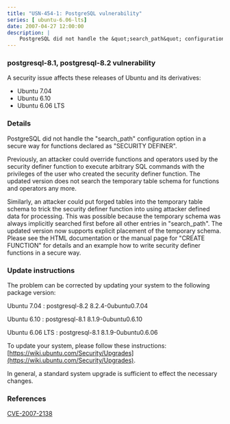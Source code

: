 ```yaml
---
title: "USN-454-1: PostgreSQL vulnerability"
series: [ ubuntu-6.06-lts]
date: 2007-04-27 12:00:00
description: |
    PostgreSQL did not handle the &quot;search_path&quot; configuration option in a secure way for functions declared as &quot;SECURITY DEFINER&quot;. 
--- 
```

 
 


### postgresql-8.1, postgresql-8.2 vulnerability

A security issue affects these releases of Ubuntu and its derivatives:

* Ubuntu 7.04
* Ubuntu 6.10
* Ubuntu 6.06 LTS

### Details

PostgreSQL did not handle the &quot;search_path&quot; configuration option in a secure way for functions declared as &quot;SECURITY DEFINER&quot;. 

Previously, an attacker could override functions and operators used by the security definer function to execute arbitrary SQL commands with the privileges of the user who created the security definer function. The updated version does not search the temporary table schema for functions and operators any more.

Similarly, an attacker could put forged tables into the temporary table schema to trick the security definer function into using attacker defined data for processing. This was possible because the temporary schema was always implicitly searched first before all other entries in &quot;search_path&quot;. The updated version now supports explicit placement of the temporary schema. Please see the HTML documentation or the manual page for &quot;CREATE FUNCTION&quot; for details and an example how to write security definer functions in a secure way.

### Update instructions

The problem can be corrected by updating your system to the following package version:

Ubuntu 7.04
 : postgresql-8.2 <span>8.2.4-0ubuntu0.7.04</span>

Ubuntu 6.10
 : postgresql-8.1 <span>8.1.9-0ubuntu0.6.10</span>

Ubuntu 6.06 LTS
 : postgresql-8.1 <span>8.1.9-0ubuntu0.6.06</span>

To update your system, please follow these instructions: [https://wiki.ubuntu.com/Security/Upgrades](https://wiki.ubuntu.com/Security/Upgrades).

In general, a standard system upgrade is sufficient to effect the necessary changes.

### References

 
 [CVE-2007-2138](http://people.ubuntu.com/~ubuntu-security/cve/CVE-2007-2138)
 

